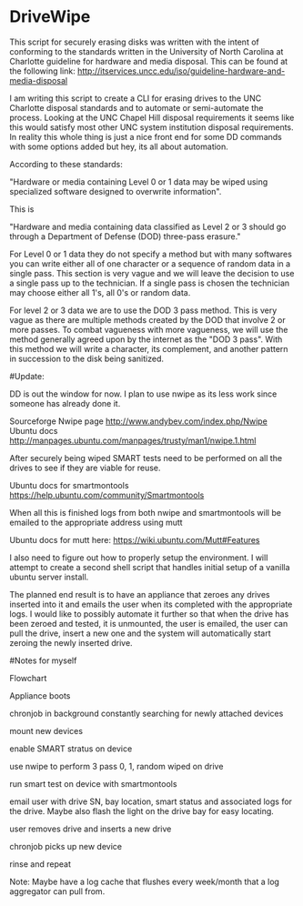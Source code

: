 # DriveWipe

This script for securely erasing disks was written with the intent of conforming to the standards written in the University of North Carolina at Charlotte guideline for hardware and media disposal. This can be found at the following link: http://itservices.uncc.edu/iso/guideline-hardware-and-media-disposal

I am writing this script to create a CLI for erasing drives to the UNC Charlotte disposal standards and to automate or semi-automate the process. Looking at the UNC Chapel Hill disposal requirements it seems like this would satisfy most other UNC system institution disposal requirements. In reality this whole thing is just a nice front end for some DD commands with some options added but hey, its all about automation.

According to these standards:

"Hardware or media containing Level 0 or 1 data may be wiped using specialized software designed to overwrite information".

This is 

"Hardware and media containing data classified as Level 2 or 3 should go through a Department of Defense (DOD) three-pass erasure."

For Level 0 or 1 data they do not specify a method but with many softwares you can write either all of one character or a sequence of random data in a single pass. This section is very vague and we will leave the decision to use a single pass up to the technician. If a single pass is chosen the technician may choose either all 1's, all 0's or random data.

For level 2 or 3 data we are to use the DOD 3 pass method. This is very vague as there are multiple methods created by the DOD that involve 2 or more passes. To combat vagueness with more vagueness, we will use the method generally agreed upon by the internet as the "DOD 3 pass". With this method we will write a character, its complement, and another pattern in succession to the disk being sanitized.


#Update:

DD is out the window for now. I plan to use nwipe as its less work since someone has already done it.

Sourceforge Nwipe page http://www.andybev.com/index.php/Nwipe
Ubuntu docs  http://manpages.ubuntu.com/manpages/trusty/man1/nwipe.1.html

After securely being wiped SMART tests need to be performed on all the drives to see if they are viable for reuse. 

Ubuntu docs for smartmontools https://help.ubuntu.com/community/Smartmontools

When all this is finished logs from both nwipe and smartmontools will be emailed to the appropriate address using mutt

Ubuntu docs for mutt here: https://wiki.ubuntu.com/Mutt#Features

I also need to figure out how to properly setup the environment. I will attempt to create a second shell script that handles initial setup of a vanilla ubuntu server install.

The planned end result is to have an appliance that zeroes any drives inserted into it and emails the user when its completed with the appropriate logs. I would like to possibly automate it further so that when the drive has been zeroed and tested, it is unmounted, the user is emailed, the user can pull the drive, insert a new one and the system will automatically start zeroing the newly inserted drive.

#Notes for myself

Flowchart

Appliance boots

chronjob in background constantly searching for newly attached devices

mount new devices

enable SMART stratus on device

use nwipe to perform 3 pass 0, 1, random wiped on drive

run smart test on device with smartmontools

email user with drive SN, bay location, smart status and associated logs for the drive. Maybe also flash the light on the drive bay for easy locating.

user removes drive and inserts a new drive

chronjob picks up new device

rinse and repeat



Note: Maybe have a log cache that flushes every week/month that a log aggregator can pull from.